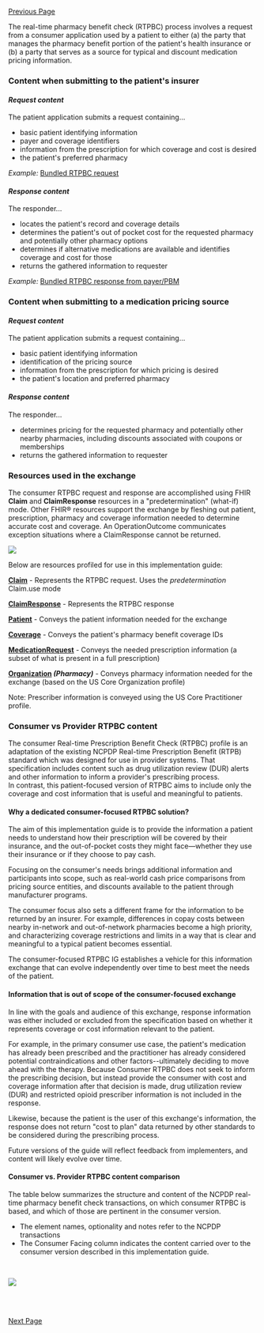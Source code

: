 [Previous Page](Use_cases.html)

The real-time pharmacy benefit check (RTPBC) process involves a request from a consumer application used by a patient to either (a) the party that manages the pharmacy benefit portion of the patient's health insurance or (b) a party that serves as a source for typical and discount medication pricing information. 

### Content when submitting to the patient's insurer
#### *Request content*
The patient application submits a request containing...
* basic patient identifying information
* payer and coverage identifiers
* information from the prescription for which coverage and cost is desired
* the patient's preferred pharmacy

*Example:* <a href="Bundle-rtpbc-bundle-request-03-w-header.html">Bundled RTPBC request</a>


#### *Response content*
The responder... 
* locates the patient's record and coverage details
* determines the patient's out of pocket cost for the requested pharmacy and potentially other pharmacy options
* determines if alternative medications are available and identifies coverage and cost for those
* returns the gathered information to requester

*Example:* <a href="Bundle-rtpbc-bundle-response-03-w-header.html">Bundled RTPBC response from payer/PBM</a>

### Content when submitting to a medication pricing source
#### *Request content*
The patient application submits a request containing...
* basic patient identifying information
* identification of the pricing source
* information from the prescription for which pricing is desired
* the patient's location and preferred pharmacy

#### *Response content*
The responder... 
* determines pricing for the requested pharmacy and potentially other nearby pharmacies, including discounts associated with coupons or memberships
* returns the gathered information to requester


### Resources used in the exchange
The consumer RTPBC request and response are accomplished using FHIR **Claim** and **ClaimResponse** resources in a "predetermination" (what-if) mode. Other FHIR&reg; resources support the exchange by fleshing out patient, prescription, pharmacy and coverage information needed to determine accurate cost and coverage. An OperationOutcome communicates exception situations where a ClaimResponse cannot be returned.

<div><p>
  <img src="high-level-rtpbc-fhir-resource-mapping.png" style="float:none">  
    </p>
</div>

Below are resources profiled for use in this implementation guide:

**[Claim](StructureDefinition-rtpbc-request-claim.html)** - Represents the RTPBC request. Uses the *predetermination* Claim.use mode  

**[ClaimResponse](StructureDefinition-rtpbc-response-claimresponse.html)** - Represents the RTPBC response

**[Patient](StructureDefinition-rtpbc-patient.html)** - Conveys the patient information needed for the exchange

**[Coverage](StructureDefinition-rtpbc-coverage.html)** - Conveys the patient's pharmacy benefit coverage IDs 

**[MedicationRequest](StructureDefinition-rtpbc-medicationrequest.html)** - Conveys the needed prescription information (a subset of what is present in a full prescription)

**[Organization](StructureDefinition-rtpbc-pharmacy-organization.html) *(Pharmacy)*** - Conveys pharmacy information needed for the exchange (based on the US Core Organization profile)

Note: Prescriber information is conveyed using the US Core Practitioner profile.


### Consumer vs Provider RTPBC content

The consumer Real-time Prescription Benefit Check (RTPBC) profile is an adaptation of the existing NCPDP Real-time Prescription Benefit (RTPB) standard which was designed for use in provider systems. That specification includes content such as drug utilization review (DUR) alerts and other information to inform a provider's prescribing process.
<br>In contrast, this patient-focused version of RTPBC aims to include only the coverage and cost information that is useful and meaningful to patients.
<br>

#### Why a dedicated consumer-focused RTPBC solution?

The aim of this implementation guide is to provide the information a patient needs to understand how their prescription will be covered by their insurance, and the out-of-pocket costs they might face—whether they use their insurance or if they choose to pay cash.

Focusing on the consumer's needs brings additional information and participants into scope, such as real-world cash price comparisons from pricing source entities, and discounts available to the patient through manufacturer programs.

The consumer focus also sets a different frame for the information to be returned by an insurer. For example, differences in copay costs between nearby in-network and out-of-network pharmacies become a high priority, and characterizing coverage restrictions and limits in a way that is clear and meaningful to a typical patient becomes essential.

The consumer-focused RTPBC IG establishes a vehicle for this information exchange that can evolve independently over time to best meet the needs of the patient.

#### Information that is out of scope of the consumer-focused exchange

In line with the goals and audience of this exchange, response information was either included or excluded from the specification based on whether it represents coverage or cost information relevant to the patient.

For example, in the primary consumer use case, the patient's medication has already been prescribed and the practitioner has already considered potential contraindications and other factors--ultimately deciding to move ahead with the therapy. Because Consumer RTPBC does not seek to inform the prescribing decision, but instead provide the consumer with cost and coverage information after that decision is made, drug utilization review (DUR) and restricted opioid prescriber information is not included in the response.

Likewise, because the patient is the user of this exchange's information, the response does not return "cost to plan" data returned by other standards to be considered during the prescribing process.

Future versions of the guide will reflect feedback from implementers, and content will likely evolve over time.

#### Consumer vs. Provider RTPBC content comparison

The table below summarizes the structure and content of the NCPDP real-time pharmacy benefit check transactions, on which consumer RTPBC is based, and which of those are pertinent in the consumer version.

* The element names, optionality and notes refer to the NCPDP transactions
* The Consumer Facing column indicates the content carried over to the consumer version described in this implementation guide.

<br>

<div><p>
  <img src="high-level-content-view-table.png" style="float:none">  
    </p>
</div>

<br><br>

[Next Page](Submission_method.html)